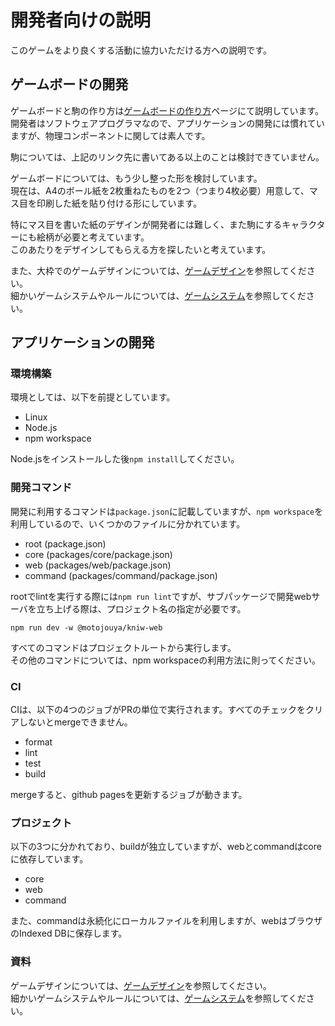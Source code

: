 
# 開発者向けの説明
このゲームをより良くする活動に協力いただける方への説明です。  

## ゲームボードの開発
ゲームボードと駒の作り方は[ゲームボードの作り方](/docs/play/make_game_board.md)ページにて説明しています。  
開発者はソフトウェアプログラマなので、アプリケーションの開発には慣れていますが、物理コンポーネントに関しては素人です。  

駒については、上記のリンク先に書いてある以上のことは検討できていません。  

ゲームボードについては、もう少し整った形を検討しています。  
現在は、A4のボール紙を2枚重ねたものを2つ（つまり4枚必要）用意して、マス目を印刷した紙を貼り付ける形にしています。  

特にマス目を書いた紙のデザインが開発者には難しく、また駒にするキャラクターにも絵柄が必要と考えています。  
このあたりをデザインしてもらえる方を探したいと考えています。  

また、大枠でのゲームデザインについては、[ゲームデザイン](/docs/develop/game_design.md)を参照してください。  
細かいゲームシステムやルールについては、[ゲームシステム](/docs/system/game_system.md)を参照してください。  

## アプリケーションの開発

### 環境構築
環境としては、以下を前提としています。  
- Linux
- Node.js
- npm workspace

Node.jsをインストールした後`npm install`してください。  

### 開発コマンド
開発に利用するコマンドは`package.json`に記載していますが、`npm workspace`を利用しているので、いくつかのファイルに分かれています。  
- root (package.json)
- core (packages/core/package.json)
- web (packages/web/package.json)
- command (packages/command/package.json)

rootでlintを実行する際には`npm run lint`ですが、サブパッケージで開発webサーバを立ち上げる際は、プロジェクト名の指定が必要です。  
```
npm run dev -w @motojouya/kniw-web
```

すべてのコマンドはプロジェクトルートから実行します。  
その他のコマンドについては、npm workspaceの利用方法に則ってください。  

### CI
CIは、以下の4つのジョブがPRの単位で実行されます。すべてのチェックをクリアしないとmergeできません。  
- format
- lint
- test
- build

mergeすると、github pagesを更新するジョブが動きます。  

### プロジェクト
以下の3つに分かれており、buildが独立していますが、webとcommandはcoreに依存しています。  
- core
- web
- command

また、commandは永続化にローカルファイルを利用しますが、webはブラウザのIndexed DBに保存します。  

### 資料
ゲームデザインについては、[ゲームデザイン](/docs/develop/game_design.md)を参照してください。  
細かいゲームシステムやルールについては、[ゲームシステム](/docs/system/game_system.md)を参照してください。  

